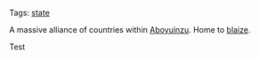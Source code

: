 Tags: [state](States)

A massive alliance of countries within [Aboyuinzu](Aboyuinzu). Home to [blaize](Blaize).

Test